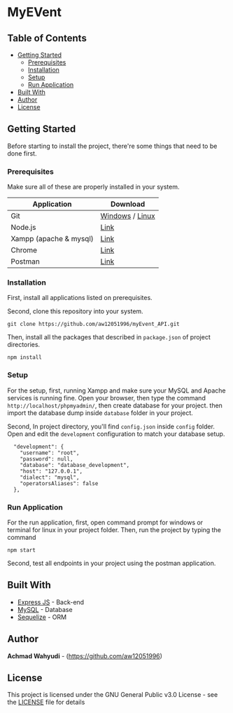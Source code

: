 # MyEVent

## Table of Contents

- [Getting Started](#getting-started)
  - [Prerequisites](#prerequisites)
  - [Installation](#installation)
  - [Setup](#setup)
  - [Run Application](#run-application)
- [Built With](#built-with)
- [Author](#author)
- [License](#license)

## Getting Started

Before starting to install the project, there're some things that need to be done first.

### Prerequisites

Make sure all of these are properly installed in your system.

| Application             | Download                                                                            |
| ----------------------- | ----------------------------------------------------------------------------------- |
| Git                     | [Windows](https://gitforwindows.org/) / [Linux](https://git-scm.com/download/linux) |
| Node.js                 | [Link](https://nodejs.org/en/download/)                                             |
| Xampp (apache & mysql)  | [Link](https://www.apachefriends.org/www.apachefriends.org)                         |
| Chrome                  | [Link](https://www.google.co.id/chrome/)                                            |
| Postman                 | [Link](https://www.getpostman.com/downloads/)                                       |

### Installation

First, install all applications listed on prerequisites.

Second, clone this repository into your system.

```
git clone https://github.com/aw12051996/myEvent_API.git
```

Then, install all the packages that described in `package.json` of project directories.

```
npm install
```

### Setup

For the setup, first, running Xampp and make sure your MySQL and Apache services is running fine. Open your browser, then type the command `http://localhost/phpmyadmin/`, then create database for your project. then import the database dump inside `database` folder in your project.

Second, In project directory, you'll find `config.json` inside `config` folder. Open and edit the `development` configuration to match your database setup.

```
  "development": {
    "username": "root",
    "password": null,
    "database": "database_development",
    "host": "127.0.0.1",
    "dialect": "mysql",
    "operatorsAliases": false
  },
```

### Run Application

For the run application, first, open command prompt for windows or terminal for linux in your project folder.
Then, run the project by typing the command

```
npm start
```
Second, test all endpoints in your project using the postman application.

## Built With

- [Express JS](https://expressjs.com) - Back-end
- [MySQL](https://www.mysql.com) - Database
- [Sequelize](https://sequelize.org) - ORM

## Author

**Achmad Wahyudi** - (https://github.com/aw12051996)

## License

This project is licensed under the GNU General Public v3.0 License - see the [LICENSE](LICENSE) file for details
